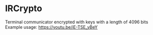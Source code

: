 # IRCrypto
Terminal communicator encrypted with keys with a length of 4096 bits  
Example usage: https://youtu.be/iE-TSE_vBeY
